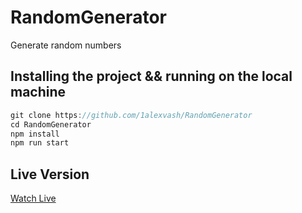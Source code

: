 # RandomGenerator

Generate random numbers

## Installing the project && running on the local machine

```js
git clone https://github.com/1alexvash/RandomGenerator
cd RandomGenerator
npm install
npm run start

```

## Live Version

[Watch Live](https://1alexvash.github.io/RandomGenerator/)
